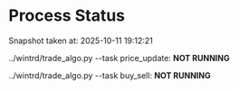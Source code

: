 # Process Status

Snapshot taken at: 2025-10-11 19:12:21

../wintrd/trade_algo.py --task price_update: **NOT RUNNING**

../wintrd/trade_algo.py --task buy_sell: **NOT RUNNING**


